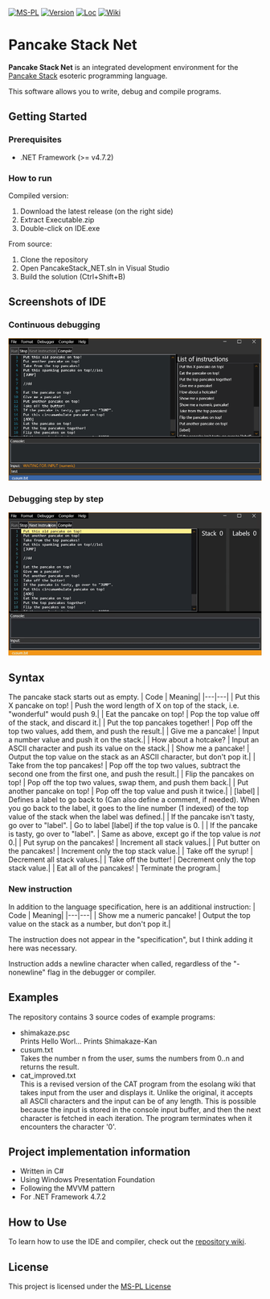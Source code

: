 [![MS-PL](https://img.shields.io/github/license/Shimakaze-Kan/Pancake-Stack-Net)](https://github.com/Shimakaze-Kan/Pancake-Stack-Net/blob/master/license)
[![Version](https://img.shields.io/github/v/release/Shimakaze-Kan/Pancake-Stack-Net)](https://github.com/Shimakaze-Kan/Pancake-Stack-Net/releases)
[![Loc](https://tokei.rs/b1/github/Shimakaze-Kan/Pancake-Stack-Net?category=code)](https://github.com/Shimakaze-Kan/Pancake-Stack-Net)
[![Wiki](https://img.shields.io/badge/wiki-%20exist-blueviolet)](https://github.com/Shimakaze-Kan/Pancake-Stack-Net/wiki)

# Pancake Stack Net
**Pancake Stack Net** is an integrated development environment for the [Pancake Stack](https://esolangs.org/wiki/Pancake_Stack) esoteric programming language.

This software allows you to write, debug and compile programs.

## Getting Started
### Prerequisites
- .NET Framework (>= v4.7.2)


### How to run
Compiled version:
1. Download the latest release (on the right side)
2. Extract Executable.zip
3. Double-click on IDE.exe

From source:
1. Clone the repository
2. Open PancakeStack_NET.sln in Visual Studio
3. Build the solution (Ctrl+Shift+B)

## Screenshots of IDE
### Continuous debugging
![Continuous debugging image](Screenshots/1.png)

### Debugging step by step
![Debugging step by step image](Screenshots/2.gif)

## Syntax
The pancake stack starts out as empty.
| Code | Meaning|
|---|---|
| Put this X pancake on top! | Push the word length of X on top of the stack, i.e. "wonderful" would push 9.|
| Eat the pancake on top! | Pop the top value off of the stack, and discard it.|
| Put the top pancakes together! | Pop off the top two values, add them, and push the result.|
| Give me a pancake! | Input a number value and push it on the stack.|
| How about a hotcake? | Input an ASCII character and push its value on the stack.|
| Show me a pancake! | Output the top value on the stack as an ASCII character, but don't pop it.|
| Take from the top pancakes! | Pop off the top two values, subtract the second one from the first one, and push the result.|
| Flip the pancakes on top! | Pop off the top two values, swap them, and push them back.|
| Put another pancake on top! | Pop off the top value and push it twice.|
| [label] | Defines a label to go back to (Can also define a comment, if needed). When you go back to the label, it goes to the line number (1 indexed) of the top value of the stack when the label was defined.|
| If the pancake isn't tasty, go over to "label". | Go to label [label] if the top value is 0. |
| If the pancake is tasty, go over to "label". | Same as above, except go if the top value is <i>not</i> 0.|
| Put syrup on the pancakes! | Increment all stack values.|
| Put butter on the pancakes! | Increment only the top stack value.|
| Take off the syrup! | Decrement all stack values.|
| Take off the butter! | Decrement only the top stack value.|
| Eat all of the pancakes! | Terminate the program.|

### New instruction
In addition to the language specification, here is an additional instruction:
| Code | Meaning|
|---|---|
| Show me a numeric pancake! | Output the top value on the stack as a number, but don't pop it.|

The instruction does not appear in the "specification", but I think adding it here was necessary.

Instruction adds a newline character when called, regardless of the "-nonewline" flag in the debugger or compiler.

## Examples
The repository contains 3 source codes of example programs:
- shimakaze.psc<br>Prints Hello Worl... Prints Shimakaze-Kan
- cusum.txt<br>Takes the number n from the user, sums the numbers from 0..n and returns the result.
- cat_improved.txt<br>This is a revised version of the CAT program from the esolang wiki that takes input from the user and displays it. Unlike the original, it accepts all ASCII characters and the input can be of any length. This is possible because the input is stored in the console input buffer, and then the next character is fetched in each iteration. The program terminates when it encounters the character '0'.

## Project implementation information
- Written in C#
- Using Windows Presentation Foundation
- Following the MVVM pattern
- For .NET Framework 4.7.2

## How to Use
To learn how to use the IDE and compiler, check out the [repository wiki](https://github.com/Shimakaze-Kan/Pancake-Stack-Net/wiki).

## License
This project is licensed under the [MS-PL License](https://opensource.org/licenses/MS-PL)
